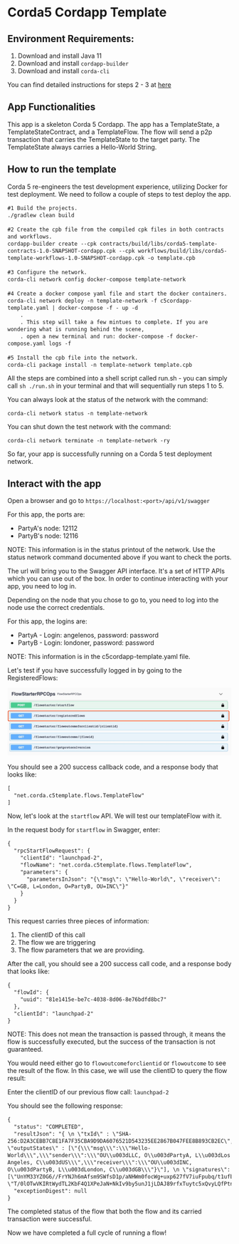 # Corda5 Cordapp Template 

## Environment Requirements: 
1. Download and install Java 11
2. Download and install `cordapp-builder` 
3. Download and install `corda-cli` 

You can find detailed instructions for steps 2 - 3 at [here](https://docs.r3.com/en/platform/corda/5.0-dev-preview-1/getting-started/overview.html)

## App Functionalities 
This app is a skeleton Corda 5 Cordapp. The app has a TemplateState, a TemplateStateContract, and a TemplateFlow. The flow will send a p2p transaction that carries the TemplateState to the target party. The TemplateState always carries a Hello-World String. 

## How to run the template

Corda 5 re-engineers the test development experience, utilizing Docker for test deployment. We need to follow a couple of steps to test deploy the app. 
```
#1 Build the projects.
./gradlew clean build

#2 Create the cpb file from the compiled cpk files in both contracts and workflows.
cordapp-builder create --cpk contracts/build/libs/corda5-template-contracts-1.0-SNAPSHOT-cordapp.cpk --cpk workflows/build/libs/corda5-template-workflows-1.0-SNAPSHOT-cordapp.cpk -o template.cpb

#3 Configure the network.
corda-cli network config docker-compose template-network

#4 Create a docker compose yaml file and start the docker containers.
corda-cli network deploy -n template-network -f c5cordapp-template.yaml | docker-compose -f - up -d
    .
    . This step will take a few mintues to complete. If you are wondering what is running behind the scene,
    . open a new terminal and run: docker-compose -f docker-compose.yaml logs -f 
    
#5 Install the cpb file into the network.
corda-cli package install -n template-network template.cpb
```
All the steps are combined into a shell script called run.sh - you can simply call `sh ./run.sh` in your terminal and that will sequentially run steps 1 to 5. 

You can always look at the status of the network with the command: 
```
corda-cli network status -n template-network
```
You can shut down the test network with the command: 
```
corda-cli network terminate -n template-network -ry
```
So far, your app is successfully running on a Corda 5 test deployment network. 

## Interact with the app 
Open a browser and go to `https://localhost:<port>/api/v1/swagger`

For this app, the ports are: 
* PartyA's node: 12112
* PartyB's node: 12116

NOTE: This information is in the status printout of the network. Use the status network command documented above if you want to check the ports. 

The url will bring you to the Swagger API interface. It's a set of HTTP APIs which you can use out of the box. In order to continue interacting with your app, you need to log in. 

Depending on the node that you chose to go to, you need to log into the node use the correct credentials. 

For this app, the logins are: 
* PartyA - Login: angelenos, password: password
* PartyB - Login: londoner, password: password

NOTE: This information is in the c5cordapp-template.yaml file. 

Let's test if you have successfully logged in by going to the RegisteredFlows:

![img.png](registeredflows.png)

You should see a 200 success callback code, and a response body that looks like: 
```
[
  "net.corda.c5template.flows.TemplateFlow"
]
```

Now, let's look at the `startflow` API. We will test our templateFlow with it.

In the request body for `startflow` in Swagger, enter: 
```
{
  "rpcStartFlowRequest": {
    "clientId": "launchpad-2", 
    "flowName": "net.corda.c5template.flows.TemplateFlow", 
    "parameters": { 
      "parametersInJson": "{\"msg\": \"Hello-World\", \"receiver\": \"C=GB, L=London, O=PartyB, OU=INC\"}" 
    } 
  } 
}
```
This request carries three pieces of information: 
1. The clientID of this call 
2. The flow we are triggering 
3. The flow parameters that we are providing. 

After the call, you should see a 200 success call code, and a response body that looks like: 
```
{
  "flowId": {
    "uuid": "81e1415e-be7c-4038-8d06-8e76bdfd8bc7"
  },
  "clientId": "launchpad-2"
}
```
NOTE: This does not mean the transaction is passed through, it means the flow is successfully executed, but the success of the transaction is not guaranteed. 

You would need either go to `flowoutcomeforclientid` or `flowoutcome` to see the result of the flow. In this case, we will use the clientID to query the flow result: 

Enter the clientID of our previous flow call: `launchpad-2`

You should see the following response: 
```
{
  "status": "COMPLETED",
  "resultJson": "{ \n \"txId\" : \"SHA-256:D2A3CEBB7C8E1FA7F35CBA9D9DA6076521D543235EE2867B047FEE8B893CB2EC\",\n \"outputStates\" : [\"{\\\"msg\\\":\\\"Hello-World\\\",\\\"sender\\\":\\\"OU\\u003dLLC, O\\u003dPartyA, L\\u003dLos Angeles, C\\u003dUS\\\",\\\"receiver\\\":\\\"OU\\u003dINC, O\\u003dPartyB, L\\u003dLondon, C\\u003dGB\\\"}\"], \n \"signatures\": [\"UnYM33YZ0G6//FrYNJh6mAfsm9SWfsD1p/aNHWm0focWg+uxp627fV7iuFpubq/t1ufb8yNo0/Awlcs9/b+tBg==\", \"T/0lOTwVKIRtWydTL2KbF4Q1XPeJaN+NkIv9by5unJ1jLDAJ89rfxTuytc5xQvyLQfPtnHIrtK42jzpFO8osAA==\"]\n}",
  "exceptionDigest": null
}
```
The completed status of the flow that both the flow and its carried transaction were successful. 

Now we have completed a full cycle of running a flow!

